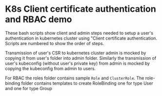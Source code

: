 # K8s Client certificate authentication and RBAC demo

These bash scripts show client and admin steps needed to setup a user's authentication in kubernetes cluster using "Client certificate authentication. Scripts are numbered to show the order of steps.

Transmission of user's CSR to kubernetes cluster admin is mocked by copying it from user's folder into admin folder.
Similarly the transmission of user's kubeconfig (without user's private key) from admin is mocked by copying the 
kubeconfig from admin to users.

For RBAC the roles folder contains sample `Role` and `ClusterRole`. The role-binding folder contains templates to create RoleBinding one for type User and one for type Group